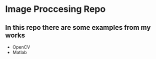 <h1>Image Proccesing Repo</h1>

<h2>In this repo there are some examples from my works</h2>

<ul>
	<li>OpenCV</li>
	<li>Matlab</li>
</ul>
